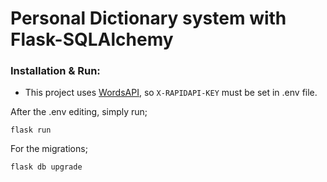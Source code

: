 # Personal Dictionary system with Flask-SQLAlchemy

### Installation & Run:

* This project uses [WordsAPI](https://www.wordsapi.com/), so `X-RAPIDAPI-KEY` must be set in .env file.

After the .env editing, simply run;
```
flask run
```
For the migrations;
```
flask db upgrade
```
